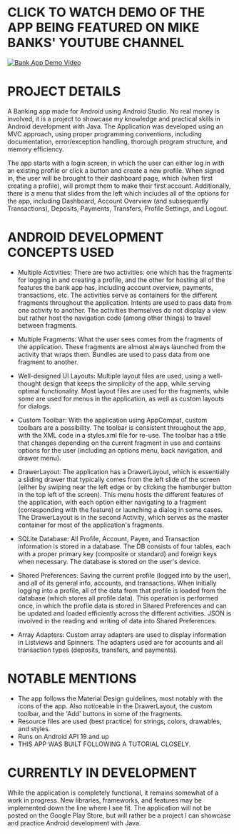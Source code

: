 # CLICK TO WATCH DEMO OF THE APP BEING FEATURED ON MIKE BANKS' YOUTUBE CHANNEL
[![Bank App Demo Video](https://i.ytimg.com/vi/Qt9l7ImmQx8/hqdefault.jpg)](https://www.youtube.com/watch?v=Qt9l7ImmQx8&feature=youtu.be)

# PROJECT DETAILS

A Banking app made for Android using Android Studio. No real money is involved, it is a project to showcase my knowledge and practical skills in Android development with Java. The Application was developed using an MVC approach, using proper programming conventions, including documentation, error/exception handling, thorough program structure, and memory efficiency.

The app starts with a login screen, in which the user can either log in with an existing profile or click a button and create a new profile. When signed in, the user will be brought to their dashboard page, which (when first creating a profile), will prompt them to make their first account. Additionally, there is a menu that slides from the left which includes all of the options for the app, including Dashboard, Account Overview (and subsequently Transactions), Deposits, Payments, Transfers, Profile Settings, and Logout. 

# ANDROID DEVELOPMENT CONCEPTS USED

- Multiple Activities: There are two activities: one which has the fragments for logging in and creating a profile, and the other for hosting all of the features the bank app has, including account overview, payments, transactions, etc. The activities serve as containers for the different fragments throughout the application. Intents are used to pass data from one activity to another. The activities themselves do not display a view but rather host the navigation code (among other things) to travel between fragments. 

- Multiple Fragments: What the user sees comes from the fragments of the application. These fragments are almost always launched from the activity that wraps them. Bundles are used to pass data from one fragment to another.

- Well-designed UI Layouts: Multiple layout files are used, using a well-thought design that keeps the simplicity of the app, while serving optimal functionality. Most layout files are used for the fragments, while some are used for menus in the application, as well as custom layouts for dialogs.

- Custom Toolbar: With the application using AppCompat, custom toolbars are a possibility. The toolbar is consistent throughout the app, with the XML code in a styles.xml file for re-use. The toolbar has a title that changes depending on the current fragment in use and contains options for the user (including an options menu, back navigation, and drawer menu).

- DrawerLayout: The application has a DrawerLayout, which is essentially a sliding drawer that typically comes from the left slide of the screen (either by swiping near the left edge or by clicking the hamburger button in the top left of the screen). This menu hosts the different features of the application, with each option either navigating to a fragment (corresponding with the feature) or launching a dialog in some cases. The DrawerLayout is in the second Activity, which serves as the master container for most of the application's fragments.

- SQLite Database: All Profile, Account, Payee, and Transaction information is stored in a database. The DB consists of four tables, each with a proper primary key (composite or standard) and foreign keys when necessary. The database is stored on the user's device.

- Shared Preferences: Saving the current profile (logged into by the user), and all of its general info, accounts, and transactions. When initially logging into a profile, all of the data from that profile is loaded from the database (which stores all profile data). This operation is performed once, in which the profile data is stored in Shared Preferences and can be updated and loaded efficiently across the different activities. JSON is involved in the reading and writing of data into Shared Preferences.

- Array Adapters: Custom array adapters are used to display information in Listviews and Spinners. The adapters used are for accounts and all transaction types (deposits, transfers, and payments).


# NOTABLE MENTIONS

- The app follows the Material Design guidelines, most notably with the icons of the app. Also noticeable in the DrawerLayout, the custom toolbar, and the 'Add' buttons in some of the fragments.
- Resource files are used (best practice) for strings, colors, drawables, and styles.
- Runs on Android API 19 and up
- THIS APP WAS BUILT FOLLOWING A TUTORIAL CLOSELY.

# CURRENTLY IN DEVELOPMENT

While the application is completely functional, it remains somewhat of a work in progress. New libraries, frameworks, and features may be implemented down the line where I see fit. The application will not be posted on the Google Play Store, but will rather be a project I can showcase and practice Android development with Java.
